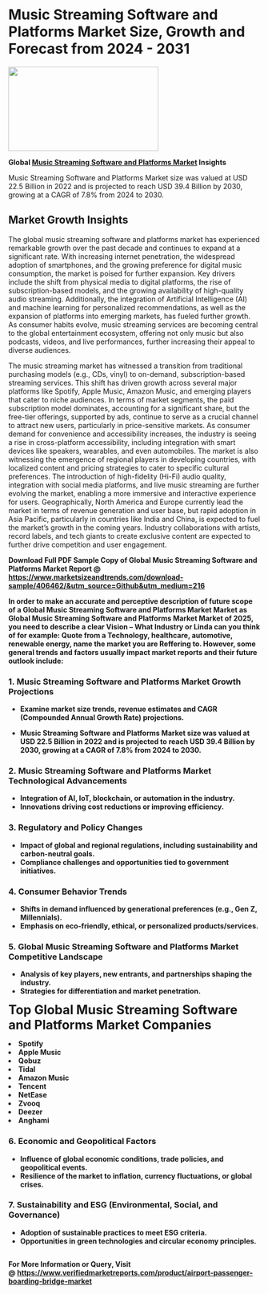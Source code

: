 <H1>Music Streaming Software and Platforms Market Size, Growth and Forecast from 2024 - 2031</H1><img class="aligncenter size-medium wp-image-584254" src="https://thirdeyenews.in/wp-content/uploads/2024/09/Global-Market-Research-300x168.jpeg" alt="" width="300" height="168" /><p><strong>Global&nbsp;<a href="https://www.marketsizeandtrends.com/download-sample/406462/&amp;utm_source=Github&utm_medium=216">Music Streaming Software and Platforms Market</a> Insights</strong></p><p>Music Streaming Software and Platforms Market size was valued at USD 22.5 Billion in 2022 and is projected to reach USD 39.4 Billion by 2030, growing at a CAGR of 7.8% from 2024 to 2030.</p><p><h2>Market Growth Insights</h2> <p>The global music streaming software and platforms market has experienced remarkable growth over the past decade and continues to expand at a significant rate. With increasing internet penetration, the widespread adoption of smartphones, and the growing preference for digital music consumption, the market is poised for further expansion. Key drivers include the shift from physical media to digital platforms, the rise of subscription-based models, and the growing availability of high-quality audio streaming. Additionally, the integration of Artificial Intelligence (AI) and machine learning for personalized recommendations, as well as the expansion of platforms into emerging markets, has fueled further growth. As consumer habits evolve, music streaming services are becoming central to the global entertainment ecosystem, offering not only music but also podcasts, videos, and live performances, further increasing their appeal to diverse audiences.</p> <p><strong></strong></p> <p>The music streaming market has witnessed a transition from traditional purchasing models (e.g., CDs, vinyl) to on-demand, subscription-based streaming services. This shift has driven growth across several major platforms like Spotify, Apple Music, Amazon Music, and emerging players that cater to niche audiences. In terms of market segments, the paid subscription model dominates, accounting for a significant share, but the free-tier offerings, supported by ads, continue to serve as a crucial channel to attract new users, particularly in price-sensitive markets. As consumer demand for convenience and accessibility increases, the industry is seeing a rise in cross-platform accessibility, including integration with smart devices like speakers, wearables, and even automobiles. The market is also witnessing the emergence of regional players in developing countries, with localized content and pricing strategies to cater to specific cultural preferences. The introduction of high-fidelity (Hi-Fi) audio quality, integration with social media platforms, and live music streaming are further evolving the market, enabling a more immersive and interactive experience for users. Geographically, North America and Europe currently lead the market in terms of revenue generation and user base, but rapid adoption in Asia Pacific, particularly in countries like India and China, is expected to fuel the market’s growth in the coming years. Industry collaborations with artists, record labels, and tech giants to create exclusive content are expected to further drive competition and user engagement. <p><strong></p><p><span class=""><strong>Download Full PDF Sample Copy of Global Music Streaming Software and Platforms Market Report</strong> @ <a href="https://www.marketsizeandtrends.com/download-sample/406462/&amp;utm_source=Github&utm_medium=216" target="_blank">https://www.marketsizeandtrends.com/download-sample/406462/&amp;utm_source=Github&utm_medium=216</a></span></p><p>In order to make an accurate and perceptive description of future scope of a Global&nbsp;Music Streaming Software and Platforms Market Market as Global&nbsp;Music Streaming Software and Platforms Market Market of 2025, you need to describe a clear Vision &ndash; What Industry or Linda can you think of for example: Quote from a Technology, healthcare, automotive, renewable energy, name the market you are Reffering to. However, some general trends and factors usually impact market reports and their future outlook include:</p><h3>1.&nbsp;<strong>Music Streaming Software and Platforms Market Growth Projections</strong></h3><ul><li>Examine market size trends, revenue estimates and CAGR (Compounded Annual Growth Rate) projections.</li><li><p>Music Streaming Software and Platforms Market size was valued at USD 22.5 Billion in 2022 and is projected to reach USD 39.4 Billion by 2030, growing at a CAGR of 7.8% from 2024 to 2030.</p></li></ul><h3>2.&nbsp;<strong>Music Streaming Software and Platforms Market Technological Advancements</strong></h3><ul><li>Integration of AI, IoT, blockchain, or automation in the industry.</li><li>Innovations driving cost reductions or improving efficiency.</li></ul><h3>3.&nbsp;<strong>Regulatory and Policy Changes</strong></h3><ul><li>Impact of global and regional regulations, including sustainability and carbon-neutral goals.</li><li>Compliance challenges and opportunities tied to government initiatives.</li></ul><h3>4.&nbsp;<strong>Consumer Behavior Trends</strong></h3><ul><li>Shifts in demand influenced by generational preferences (e.g., Gen Z, Millennials).</li><li>Emphasis on eco-friendly, ethical, or personalized products/services.</li></ul><h3>5.&nbsp;<strong>Global Music Streaming Software and Platforms Market Competitive Landscape</strong></h3><ul><li>Analysis of key players, new entrants, and partnerships shaping the industry.</li><li>Strategies for differentiation and market penetration.</li></ul><p data-pm-slice="1 1 []"><span style="color: inherit; font-family: inherit; font-size: 25px;">Top Global Music Streaming Software and Platforms Market Companies</span></p><div class="" data-test-id=""><p><li>Spotify</li><li> Apple Music</li><li> Qobuz</li><li> Tidal</li><li> Amazon Music</li><li> Tencent</li><li> NetEase</li><li> Zvooq</li><li> Deezer</li><li> Anghami</li></p></div><h3>6.&nbsp;<strong>Economic and Geopolitical Factors</strong></h3><ul><li>Influence of global economic conditions, trade policies, and geopolitical events.</li><li>Resilience of the market to inflation, currency fluctuations, or global crises.</li></ul><h3>7.&nbsp;<strong>Sustainability and ESG (Environmental, Social, and Governance)</strong></h3><ul><li>Adoption of sustainable practices to meet ESG criteria.</li><li>Opportunities in green technologies and circular economy principles.</li></ul><h2><strong style="font-size: 14px;">For More Information or Query, Visit @&nbsp;</strong><a style="background-color: #ffffff; font-size: 14px;" href="https://www.marketsizeandtrends.com/report/music-streaming-software-and-platforms-market/" target="_blank">https://www.verifiedmarketreports.com/product/airport-passenger-boarding-bridge-market</a></h2>
